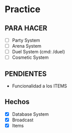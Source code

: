 # Practice

## PARA HACER

- [ ] Party System
- [ ] Arena System
- [ ] Duel System (cmd: /duel)
- [ ] Cosmetic System

## PENDIENTES
- Funcionalidad a los ITEMS

## Hechos
- [x] Database System
- [x] Broadcast
- [x] Items